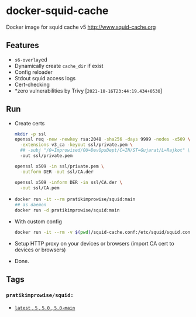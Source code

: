 # docker-squid-cache

Docker image for squid cache v5 <http://www.squid-cache.org>

## Features

- `s6-overlay`ed
- Dynamically create `cache_dir` if exist
- Config reloader
- Stdout squid access logs
- Cert-checking
- *zero vulnerabilities by Trivy [`2021-10-16T23:44:19.434+0530`]

## Run

- Create certs

  ```bash
  mkdir -p ssl
  openssl req -new -newkey rsa:2048 -sha256 -days 9999 -nodes -x509 \
    -extensions v3_ca -keyout ssl/private.pem \
    ## -subj "/O=Improwised/OU=DevOpsDept/C=IN/ST=Gujarat/L=Rajkot" \
    -out ssl/private.pem

  openssl x509 -in ssl/private.pem \
    -outform DER -out ssl/CA.der

  openssl x509 -inform DER -in ssl/CA.der \
    -out ssl/CA.pem
  ```

- ```bash
  docker run -it --rm pratikimprowise/squid:main
  ## as daemon
  docker run -d pratikimprowise/squid:main
  ```

- With custom config

  ```bash
  docker run -it --rm -v $(pwd)/squid-cache.conf:/etc/squid/squid.conf pratikimprowise/squid
  ```

- Setup HTTP proxy on your devices or browsers (import CA cert to devices or browsers)

- Done.

## Tags

### `pratikimprowise/squid:`

- [`latest` , `5` , `5.0` , `5.0-main`](https://hub.docker.com/r/pratikimprowise/squid/tags?page=1&ordering=last_updated&name=5)
